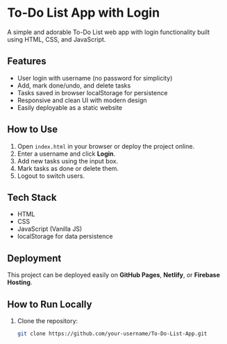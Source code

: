 # To-Do List App with Login

A simple and adorable To-Do List web app with login functionality built using HTML, CSS, and JavaScript.

## Features

- User login with username (no password for simplicity)
- Add, mark done/undo, and delete tasks
- Tasks saved in browser localStorage for persistence
- Responsive and clean UI with modern design
- Easily deployable as a static website

## How to Use

1. Open `index.html` in your browser or deploy the project online.
2. Enter a username and click **Login**.
3. Add new tasks using the input box.
4. Mark tasks as done or delete them.
5. Logout to switch users.

## Tech Stack

- HTML
- CSS
- JavaScript (Vanilla JS)
- localStorage for data persistence

## Deployment

This project can be deployed easily on **GitHub Pages**, **Netlify**, or **Firebase Hosting**.

## How to Run Locally

1. Clone the repository:
   ```bash
   git clone https://github.com/your-username/To-Do-List-App.git
